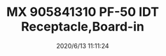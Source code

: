 ﻿---
layout: post 
title: MX 905841310  PF-50 IDT Receptacle,Board-in
tags: IDT
categories: housing-terminal
overview: 1.27mm Pitch Picoflex PF-50 IDT Receptacle, Low Profile, Board-in, 10 Circuits, Picoflex Ribbon-Cable Connectors
series: IDT
part_number: 905841310
thumb_img: static/202006/331-thumb-20200613191242.jpg
image: static/202006/331-20200613191242.jpg
date: 2020/6/13 11:11:24
---



